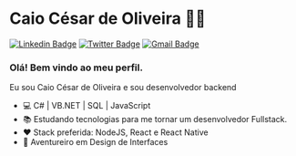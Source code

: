 # Caio César de Oliveira 👨‍💻

[![Linkedin Badge](https://img.shields.io/badge/-LinkedIn-blue?style=flat-square&logo=Linkedin&logoColor=white&link=https://www.linkedin.com/in/caiocesaroliveira/)](https://www.linkedin.com/in/caiocesaroliveira/)
[![Twitter Badge](https://img.shields.io/badge/-Twitter-1ca0f1?style=flat-square&labelColor=1ca0f1&logo=twitter&logoColor=white&link=https://twitter.com/caiojr91)](https://twitter.com/caiojr91)
[![Gmail Badge](https://img.shields.io/badge/-Gmail-c14438?style=flat-square&logo=Gmail&logoColor=white&link=mailto:kayo.cesar.oliveira@gmail.com)](mailto:kayo.cesar.oliveira@gmail.com)

### Olá! Bem vindo ao meu perfil.

Eu sou Caio César de Oliveira e sou desenvolvedor backend

 - 💻 C# | VB.NET | SQL | JavaScript
 - 📚 Estudando tecnologias para me tornar um desenvolvedor Fullstack.
 - ❤ Stack preferida: NodeJS, React e React Native
 - 🎨 Aventureiro em Design de Interfaces
